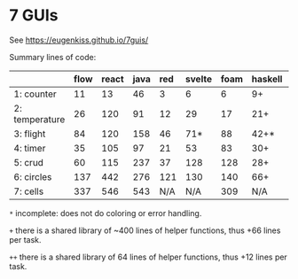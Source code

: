 # 7 GUIs

See https://eugenkiss.github.io/7guis/

Summary lines of code:

|                | flow | react | java | red | svelte | foam | haskell | elm   | phix | scala |
|:---------------|:-----|:------|:-----|:----|:-------|:-----|:--------|:------|:-----|:------|
| 1: counter     | 11   | 13    | 46   | 3   | 6      | 6    | 9+      | 15++  | 17   | 33    |
| 2: temperature | 26   | 120   | 91   | 12  | 29     | 17   | 21+     | 93++  | 33   | 41    |
| 3: flight      | 84   | 120   | 158  | 46  | 71*    | 88   | 42+*    | 68++* | 67*  | 62    |
| 4: timer       | 35   | 105   | 97   | 21  | 53     | 83   | 30+     | 48++  | 57   | 56    |
| 5: crud        | 60   | 115   | 237  | 37  | 128    | 128  | 28+     | 117++ | 138  | 92    |
| 6: circles     | 137  | 442   | 276  | 121 | 130    | 140  | 66+     | N/A   | 216  | 148   |
| 7: cells       | 337  | 546   | 543  | N/A | N/A    | 309  | N/A     | N/A   | 444  | 249*  |


`*` incomplete: does not do coloring or error handling.

`+` there is a shared library of ~400 lines of helper functions, thus +66 lines per task.

`++` there is a shared library of 64 lines of helper functions, thus +12 lines per task.
